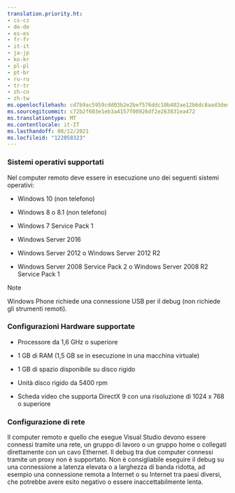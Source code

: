 ```yaml
---
translation.priority.ht:
- cs-cz
- de-de
- es-es
- fr-fr
- it-it
- ja-jp
- ko-kr
- pl-pl
- pt-br
- ru-ru
- tr-tr
- zh-cn
- zh-tw
ms.openlocfilehash: cd7b9ac5959cdd03b2e2bef576ddc10b402ae12b6dc8aad3ded9fe49ed3bd019
ms.sourcegitcommit: c72b2f603e1eb3a4157f00926df2e263831ea472
ms.translationtype: MT
ms.contentlocale: it-IT
ms.lasthandoff: 08/12/2021
ms.locfileid: "122058323"
---
```

### <a name="supported-operating-systems"></a>Sistemi operativi supportati  

Nel computer remoto deve essere in esecuzione uno dei seguenti sistemi operativi:  
  
- Windows 10 (non telefono)
  
- Windows 8 o 8.1 (non telefono)
  
- Windows 7 Service Pack 1  

- Windows Server 2016
  
- Windows Server 2012 o Windows Server 2012 R2  
  
- Windows Server 2008 Service Pack 2 o Windows Server 2008 R2 Service Pack 1

> [!NOTE]
> Windows Phone richiede una connessione USB per il debug (non richiede gli strumenti remoti).
  
### <a name="supported-hardware-configurations"></a>Configurazioni Hardware supportate  
  
- Processore da 1,6 GHz o superiore  
  
- 1 GB di RAM (1,5 GB se in esecuzione in una macchina virtuale)  
  
- 1 GB di spazio disponibile su disco rigido  
  
- Unità disco rigido da 5400 rpm  
  
- Scheda video che supporta DirectX 9 con una risoluzione di 1024 x 768 o superiore  
  
### <a name="network-configuration"></a>Configurazione di rete  

Il computer remoto e quello che esegue Visual Studio devono essere connessi tramite una rete, un gruppo di lavoro o un gruppo home o collegati direttamente con un cavo Ethernet. Il debug tra due computer connessi tramite un proxy non è supportato. Non è consigliabile eseguire il debug su una connessione a latenza elevata o a larghezza di banda ridotta, ad esempio una connessione remota a Internet o su Internet tra paesi diversi, che potrebbe avere esito negativo o essere inaccettabilmente lenta.